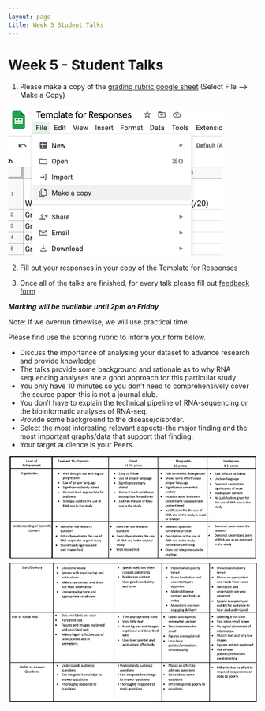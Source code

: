 ```yaml
---
layout: page
title: Week 5 Student Talks
---
```


Week 5 - Student Talks 
=====================

1. Please make a copy of the [grading rubric google sheet](https://docs.google.com/spreadsheets/d/1lt3PCHBdVuA3WamVPAZlh1U_GZlaNB0tkEFk5dhhPdg/edit#gid=0) (Select File --> Make a Copy)

![copy](../assets/img/copy.png)


2. Fill out your responses in your copy of the Template for Responses

3. Once all of the talks are finished, for every talk please fill out [feedback form](https://docs.google.com/forms/d/e/1FAIpQLSdEPWhRx9LvidLu0TixKHpjtdUic9BF84kfUuMG9EZj9QeMlQ/viewform)

***Marking will be available until 2pm on Friday***


Note:
If we overrun timewise, we will use practical time. 



Please find use the scoring rubric to inform your form below. 

- Discuss the importance of analysing your dataset to advance research and provide knowledge
- The talks provide some background and rationale as to why RNA sequencing analyses are a good approach for this particular study
- You only have 10 minutes so you don’t need to comprehensively cover the source paper-this is not a journal club.
- You don’t have to explain the technical pipeline of RNA-sequencing or the bioinformatic analyses of RNA-seq.
- Provide some background to the disease/disorder.
- Select the most interesting relevant aspects-the major finding and the most important graphs/data that support that finding.
- Your target audience is your Peers.

![workflow](../assets/img/table.png)
![workflow](../assets/img/table2.png)

